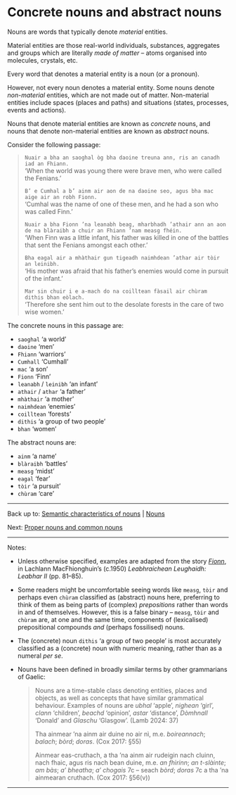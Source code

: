 # Concrete nouns and abstract nouns

Nouns are words that typically denote *material* entities.

Material entities are those real-world individuals, substances, aggregates and groups which are literally *made of matter* – atoms organised into molecules, crystals, etc. 

Every word that denotes a material entity is a noun (or a pronoun). 

However, not every noun denotes a material entity. Some nouns denote *non-material* entities, which are not made out of matter. Non-material entities include spaces (places and paths) and situations (states, processes, events and actions).

Nouns that denote material entities are known as *concrete* nouns, and nouns that denote non-material entities are known as *abstract* nouns. 

Consider the following passage:

> `Nuair a bha an saoghal òg bha daoine treuna ann, ris an canadh iad an Fhiann.`  
> ‘When the world was young there were brave men, who were called the Fenians.’
>
> `B’ e Cumhal a b’ ainm air aon de na daoine seo, agus bha mac aige air an robh Fionn.`  
> ‘Cumhal was the name of one of these men, and he had a son who was called Finn.’
>
> `Nuair a bha Fionn ’na leanabh beag, mharbhadh ’athair ann an aon de na blàraibh a chuir an Fhiann ’nam measg fhéin.`  
> ‘When Finn was a little infant, his father was killed in one of the battles that sent the Fenians amongst each other.’
>
> `Bha eagal air a mhàthair gun tigeadh naimhdean ’athar air tòir an leinibh.`  
> ‘His mother was afraid that his father’s enemies would come in pursuit of the infant.’
>
> `Mar sin chuir i e a-mach do na coilltean fàsail air chùram dithis bhan eòlach.`  
> ‘Therefore she sent him out to the desolate forests in the care of two wise women.’ 

The concrete nouns in this passage are:
- `saoghal` ‘a world’
- `daoine` ‘men’
- `Fhiann` ‘warriors’
- `Cumhall` ‘Cumhall’
- `mac` ‘a son’
- `Fionn` ‘Finn’
- `leanabh` / `leinibh` ‘an infant’
- `athair` / `athar` ‘a father’
- `mhàthair` ‘a mother’
- `naimhdean` ‘enemies’
- `coilltean` ‘forests’
- `dithis` ‘a group of two people’
- `bhan` ‘women’

The abstract nouns are:
- `ainm` ‘a name’
- `blàraibh` ‘battles’
- `measg` ‘midst’
- `eagal` ‘fear’
- `tòir` ‘a pursuit’
- `chùram` ‘care’

----

Back up to: [Semantic characteristics of nouns](index.md) \| [Nouns](../index.md)

Next: [Proper nouns and common nouns](proper-nouns-and-common-nouns.md)

----

Notes:

- Unless otherwise specified, examples are adapted from the story *[Fionn](../../texts/Fionn.md)*, in Lachlann MacFhionghuin’s (c.1950) *Leabhraichean Leughaidh: Leabhar II* (pp. 81–85).

- Some readers might be uncomfortable seeing words like `measg`, `tòir` and perhaps even `chùram` classified as (abstract) nouns here, preferring to think of them as being parts of (complex) *prepositions* rather than words in and of themselves. However, this is a false binary – `measg`, `tòir` and `chùram` are, at one and the same time, components of (lexicalised) prepositional compounds *and* (perhaps fossilised) nouns.
  
- The (concrete) noun `dithis` ‘a group of two people’ is most accurately classified as a (concrete) noun with numeric meaning, rather than as a numeral *per se*.

- Nouns have been defined in broadly similar terms by other grammarians of Gaelic:
  > Nouns are a time-stable class denoting entities, places and objects, as well as concepts that have similar grammatical behaviour. Examples of nouns are *ubhal* ‘apple’, *nighean* ‘girl’, *clann* ‘children’, *beachd* ‘opinion’, *astar* ‘distance’, *Dòmhnall* ‘Donald’ and *Glaschu* ‘Glasgow’. (Lamb 2024: 37)
  > 
  > Tha ainmear ’na ainm air duine no air nì, m.e. *boireannach*; *balach*; *bòrd*; *doras*. (Cox 2017: §55)
  >
  > Ainmear eas-cruthach, a tha ’na ainm air rudeigin nach cluinn, nach fhaic, agus ris nach bean duine, m.e. *an fhìrinn*; *an t-slàinte*; *am bàs*; *a’ bheatha*; *a’ chogais* 7c – seach *bòrd*; *doras* 7c a tha ’na ainmearan cruthach. (Cox 2017: §56(v))

----
